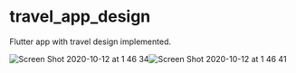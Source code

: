 # travel_app_design

Flutter app with travel design implemented.

![Screen Shot 2020-10-12 at 1 46 34](https://user-images.githubusercontent.com/32354459/95684457-dfeede00-0c2c-11eb-917e-a767e7145c04.png)![Screen Shot 2020-10-12 at 1 46 41](https://user-images.githubusercontent.com/32354459/95684450-d49bb280-0c2c-11eb-84b5-f43680c2248e.png)

